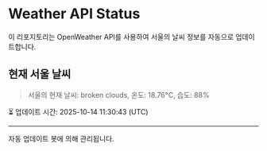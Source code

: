 
# Weather API Status

이 리포지토리는 OpenWeather API를 사용하여 서울의 날씨 정보를 자동으로 업데이트합니다.

## 현재 서울 날씨
> 서울의 현재 날씨: broken clouds, 온도: 18.76°C, 습도: 88%

⏳ 업데이트 시간: 2025-10-14 11:30:43 (UTC)

---
자동 업데이트 봇에 의해 관리됩니다.
